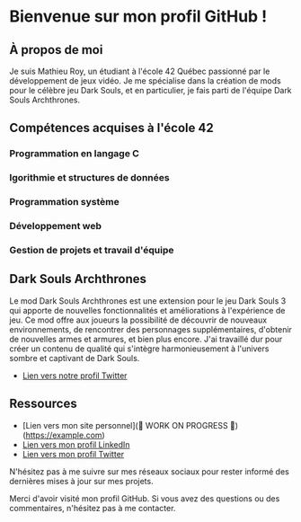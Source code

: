 # Bienvenue sur mon profil GitHub !

## À propos de moi

Je suis Mathieu Roy, un étudiant à l'école 42 Québec passionné par le développement de jeux vidéo. Je me spécialise dans la création de mods pour le célèbre jeu Dark Souls, et en particulier, je fais parti de l'équipe Dark Souls Archthrones.

## Compétences acquises à l'école 42

### Programmation en langage C

### lgorithmie et structures de données

### Programmation système

### Développement web

### Gestion de projets et travail d'équipe

## Dark Souls Archthrones

Le mod Dark Souls Archthrones est une extension pour le jeu Dark Souls 3 qui apporte de nouvelles fonctionnalités et améliorations à l'expérience de jeu. Ce mod offre aux joueurs la possibilité de découvrir de nouveaux environnements, de rencontrer des personnages supplémentaires, d'obtenir de nouvelles armes et armures, et bien plus encore. J'ai travaillé dur pour créer un contenu de qualité qui s'intègre harmonieusement à l'univers sombre et captivant de Dark Souls.
- [Lien vers notre profil Twitter](https://twitter.com/Archthrones)

## Ressources

- [Lien vers mon site personnel](🚧 WORK ON PROGRESS 🚧)(https://example.com)
- [Lien vers mon profil LinkedIn](www.linkedin.com/in/mathieu-roy-301989224)
- [Lien vers mon profil Twitter](https://twitter.com/freemathieuroy)

N'hésitez pas à me suivre sur mes réseaux sociaux pour rester informé des dernières mises à jour sur mes projets.

Merci d'avoir visité mon profil GitHub. Si vous avez des questions ou des commentaires, n'hésitez pas à me contacter.
